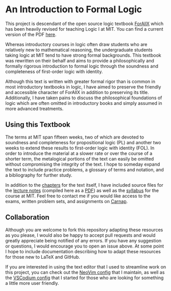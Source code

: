 # An Introduction to Formal Logic

This project is descendant of the open source logic textbook [ForAllX](https://www.fecundity.com/logic/) which has been heavily revised for teaching Logic I at MIT.
You can find a current version of the PDF [here](https://github.com/benbrastmckie/ForAllX/blob/master/forallx-mit.pdf).

Whereas introductory courses in logic often draw students who are relatively new to mathematical reasoning, the undergraduate students taking logic at MIT tend to have strong formal backgrounds.
This textbook was rewritten on their behalf and aims to provide a philosophically and formally rigorous introduction to formal logic through the soundness and completeness of first-order logic with identity.

Although this text is written with greater formal rigor than is common in most introductory textbooks in logic, I have aimed to preserve the friendly and accessible character of ForAllX in addition to preserving its title.
Additionally, I have taken pains to discuss the philosophical foundations of logic which are often omitted in introductory books and simply assumed in more advanced treatments.

## Using this Textbook

The terms at MIT span fifteen weeks, two of which are devoted to soundness and completeness for propositional logic (PL) and another two weeks to extend these results to first-order logic with identity (FOL).
In order to introduce the material at a slower rate or over the course of a shorter term, the metalogical portions of the text can easily be omitted without compromising the integrity of the text.
I hope to someday expand the text to include practice problems, a glossary of terms and notation, and a bibliography for further study.

In addition to the [chapters](https://github.com/benbrastmckie/ForAllX/tree/master/Book/Chapters) for the text itself, I have included source files for the [lecture notes](https://github.com/benbrastmckie/ForAllX/tree/master/Lectures) (compiled here as a [PDF](https://github.com/benbrastmckie/ForAllX/blob/master/Handouts/All_Handouts.pdf)) as well as the [syllabus](https://github.com/benbrastmckie/ForAllX/blob/master/Syllabus/Syllabus.pdf) for the course at MIT.
Feel free to contact me if you would like access to the exams, written problem sets, and assignments on [Carnap](https://carnap.io/).

## Collaboration

Although you are welcome to fork this repository adapting these resources as you please, I would also be happy to accept pull requests and would greatly appreciate being notified of any errors.
If you have any suggestion or questions, I would encourage you to open an issue above.
At some point I hope to include documentation describing how to adapt these resources for those new to LaTeX and GitHub.

If you are interested in using the text editor that I used to streamline work on this project, you can check out the [NeoVim config](https://github.com/benbrastmckie/.config) that I maintain, as well as the [VSCodium config](https://github.com/benbrastmckie/VSCodium) that I started for those who are looking for something a little more user friendly.
